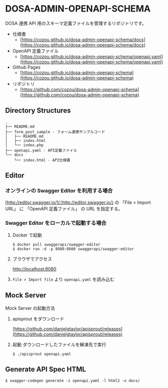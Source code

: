 # DOSA-ADMIN-OPENAPI-SCHEMA

DOSA 連携 API 用のスキーマ定義ファイルを管理するリポジトリです。

- 仕様書
  - [https://cozou.github.io/dosa-admin-openapi-schema/docs](https://cozou.github.io/dosa-admin-openapi-schema/docs)
- OpenAPI 定義ファイル
  - [https://cozou.github.io/dosa-admin-openapi-schema/openapi.yaml](https://cozou.github.io/dosa-admin-openapi-schema/openapi.yaml)
- Github Pages
  - [https://cozou.github.io/dosa-admin-openapi-schema](https://cozou.github.io/dosa-admin-openapi-schema)
- リポジトリ
  - [https://github.com/cozou/dosa-admin-openapi-schema](https://github.com/cozou/dosa-admin-openapi-schema)

## Directory Structures

```
.
├── README.md
├── form_post_sample - フォーム連携サンプルコード
│   ├── README.md
│   ├── index.html
│   └── index.php
├── openapi.yaml - API定義ファイル
└── docs
    └── index.html - API仕様書
```

## Editor

### オンラインの Swagger Editor を利用する場合

[http://editor.swagger.io/](（http://editor.swagger.io/) の 「File > Import URL」 に 「OpenAPI 定義ファイル」 の URL を指定する。

### Swagger Editor をローカルで起動する場合

1. Docker で起動

   ```
   $ docker pull swaggerapi/swagger-editor
   $ docker run -d -p 8080:8080 swaggerapi/swagger-editor
   ```

2. ブラウザでアクセス

   [http://localhost:8080](http://localhost:8080)

3. `File > Import file` より `openapi.yaml` を読み込む

## Mock Server

Mock Server の起動方法

1. apisprout をダウンロード

   [https://github.com/danielgtaylor/apisprout/releases](https://github.com/danielgtaylor/apisprout/releases)

2. 起動
   ダウンロードしたファイルを解凍先で実行

   ```
   $ ./apisprout openapi.yaml
   ```

## Generate API Spec HTML

```
$ swagger-codegen generate -i openapi.yaml -l html2 -o docs/
```

